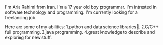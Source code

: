 I'm Aria Rahimi from Iran.
I'm a 17 year old boy programmer.
I'm intrested in software technology and programming.
I'm currently looking for a freelancing job.

Here are some of my abilities:
1.python and data science libraries🐍.
2.C/C++ full programming.
3.java programming.
4.great knowledge to describe and exploring for new stuff.
